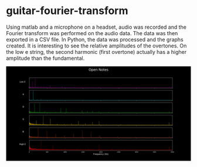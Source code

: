 # guitar-fourier-transform

Using matlab and a microphone on a headset, audio was recorded and the Fourier transform was performed on the audio data. The data was then exported in a CSV file. In Python, the data was processed and the graphs created. It is interesting to see the relative amplitudes of the overtones. On the low e string, the second harmonic (first overtone) actually has a higher amplitude than the fundamental.

![](Open_notes_seperate_small_scale.png)
